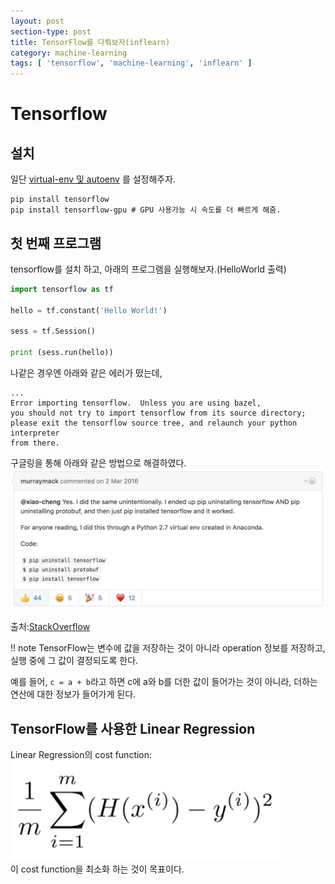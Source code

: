 ```yaml
---
layout: post
section-type: post
title: TensorFlow를 다뤄보자(inflearn)
category: machine-learning
tags: [ 'tensorflow', 'machine-learning', 'inflearn' ]
---
```


# Tensorflow

## 설치

일단 [virtual-env 및 autoenv](https://cjh5414.github.io/python-%EA%B0%9C%EB%B0%9C%ED%99%98%EA%B2%BD%EA%B5%AC%EC%B6%95/) 를 설정해주자.

```
pip install tensorflow
pip install tensorflow-gpu # GPU 사용가능 시 속도를 더 빠르게 해줌.
```

## 첫 번째 프로그램

tensorflow를 설치 하고, 아래의 프로그램을 실행해보자.(HelloWorld 출력)

``` python
import tensorflow as tf

hello = tf.constant('Hello World!')

sess = tf.Session()

print (sess.run(hello))
```
나같은 경우엔 아래와 같은 에러가 떴는데,

```
...
Error importing tensorflow.  Unless you are using bazel,
you should not try to import tensorflow from its source directory;
please exit the tensorflow source tree, and relaunch your python interpreter
from there.
```

구글링을 통해 아래와 같은 방법으로 해결하였다.  
![StackOverflow](/images/posts/stackoverflow.png)

출처:[StackOverflow](https://github.com/tensorflow/tensorflow/issues/1244)  

!! note
 TensorFlow는 변수에 값을 저장하는 것이 아니라 operation 정보를 저장하고, 실행 중에 그 값이 결정되도록 한다.

 예를 들어, ``` c = a + b ```라고 하면 c에 a와 b를 더한 값이 들어가는 것이 아니라, 더하는 연산에 대한 정보가 들어가게 된다.

## TensorFlow를 사용한 Linear Regression

Linear Regression의 cost function:
![cost](/images/posts/cost.png)  
이 cost function을 최소화 하는 것이 목표이다.
